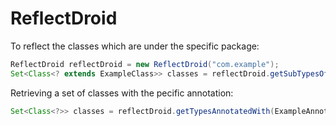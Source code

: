# ReflectDroid
To reflect the classes which are under the specific package:
```java
ReflectDroid reflectDroid = new ReflectDroid("com.example");
Set<Class<? extends ExampleClass>> classes = reflectDroid.getSubTypesOf(ExampleClass.class);
```

Retrieving a set of classes with the pecific annotation:
```java
Set<Class<?>> classes = reflectDroid.getTypesAnnotatedWith(ExampleAnnotation.class);
```
